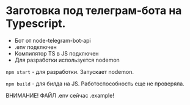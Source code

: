 # Заготовка под телеграм-бота на Typescript.

* Бот от node-telegram-bot-api
* .env подключен
* Компилятор TS в JS подключен
* Для разработки используется nodemon

`npm start` - для разработки. Запускает nodemon.

`npm build` - для билда на JS. Работоспособность еще не проверяла.

ВНИМАНИЕ! ФАЙЛ .env сейчас .example!